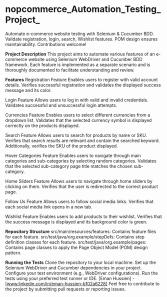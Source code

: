 # nopcommerce_Automation_Testing_Project_
 Automate e-commerce website testing with Selenium &amp; Cucumber BDD. Validate registration, login, search, Wishlist features. POM design ensures maintainability. Contributions welcome!
 
**Project Description**
This project aims to automate various features of an e-commerce website using Selenium WebDriver and Cucumber BDD framework. Each feature is implemented as a separate scenario and is thoroughly documented to facilitate understanding and review.


**Features**
Registration Feature
Enables users to register with valid account details. Verifies successful registration and validates the displayed success message and its color.

Login Feature
Allows users to log in with valid and invalid credentials. Validates successful and unsuccessful login attempts.

Currencies Feature
Enables users to select different currencies from a dropdown list. Validates that the selected currency symbol is displayed correctly on the products displayed.

Search Feature
Allows users to search for products by name or SKU. Verifies that search results are relevant and contain the searched keyword. Additionally, verifies the SKU of the product displayed.

Hover Categories Feature
Enables users to navigate through main categories and sub-categories by selecting random categories. Validates that the selected sub-category page title matches the chosen sub-category.

Home Sliders Feature
Allows users to navigate through home sliders by clicking on them. Verifies that the user is redirected to the correct product page.

Follow Us Feature
Allows users to follow social media links. Verifies that each social media link opens in a new tab.

Wishlist Feature
Enables users to add products to their wishlist. Verifies that the success message is displayed and its background color is green.


**Repository Structure**
src/main/resources/features: Contains feature files for each feature.
src/test/java/org.example/stepDefs: Contains step definition classes for each feature.
src/test/java/org.example/pages: Contains page classes to apply the Page Object Model (POM) design pattern.

**Running the Tests**
Clone the repository to your local machine.
Set up the Selenium WebDriver and Cucumber dependencies in your project.
Configure your test environment (e.g., WebDriver configurations).
Run the tests using your preferred test runner or IDE.
[Eman Hussien] - [www.linkedin.com/in/eman-hussien-b102a6228]
Feel free to contribute to the project by submitting pull requests or reporting issues.
